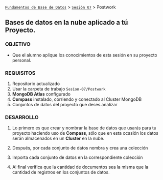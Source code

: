 [`Fundamentos de Base de Datos`](../../Readme.md) > [`Sesión 07`](../Readme.md) > Postwork
## Bases de datos en la nube aplicado a tú Proyecto.

### OBJETIVO
- Que el alumno aplique los conocimientos de esta sesión en su proyecto personal.

### REQUISITOS
1. Repositorio actualizado
1. Usar la carpeta de trabajo `Sesion-07/Postwork`
1. __MongoDB Atlas__ configurado
1. __Compass__ instalado, corriendo y conectado al Cluster MongoDB
1. Conjuntos de datos del proyecto que deses analizar

### DESARROLLO
1. Lo primero es que crear y nombrar la base de datos que usarás para tu proyecto haciendo uso de __Compass__, sólo que en esta ocasión los datos serán almacenados en un __Cluster__ en la nube.

1. Después, por cada conjunto de datos nombra y crea una colección

1. Importa cada conjunto de datos en la correspondiente colección

1. Al final verifica que la cantidad de documentos sea la misma que la cantidad de registros en los conjuntos de datos.

